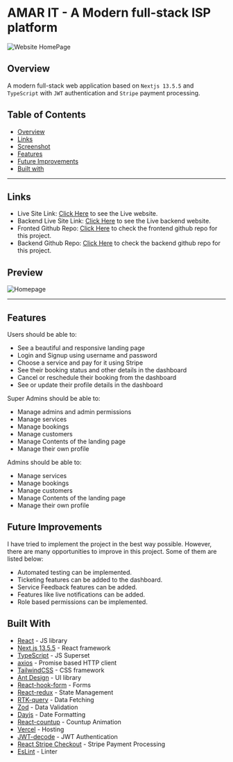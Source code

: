 # AMAR IT - A Modern full-stack ISP platform

![Website HomePage](./assets/ss/Amar%20IT%20Banner.png)

## Overview

A modern full-stack web application based on `Nextjs 13.5.5` and `TypeScript` with `JWT` authentication and `Stripe` payment processing.

## Table of Contents

- [Overview](#overview)
- [Links](#links) <!-- - [How to run](#how-to-run) -->
- [Screenshot](#preview)
- [Features](#features)
- [Future Improvements](#future-improvements)
- [Built with](#built-with) 

---

## Links

- Live Site Link: [Click Here](https://amar-it-frontend.vercel.app/) to see the Live website.
- Backend Live Site Link: [Click Here](https://amar-it-frontend.vercel.app/) to see the Live backend website.
- Fronted Github Repo: [Click Here](https://github.com/kamrulsaad/amar-it-frontend) to check the frontend github repo for this project.
- Backend Github Repo: [Click Here](https://github.com/kamrulsaad/amar-it-backend) to check the backend github repo for this project.

## Preview

![Homepage](./assets/ss/1.png)

---

<!-- ## How to run

- Clone the project (both client and server side) from the github repo.
- Run `yarn install` to install all the dependencies.
- Run `yarn prisma migrate dev --name init` to migrate the database. (You need to have postgres installed in your system)
- Run `yarn run dev` to run the project. -->

## Features

Users should be able to:

- See a beautiful and responsive landing page
- Login and Signup using username and password
- Choose a service and pay for it using Stripe
- See their booking status and other details in the dashboard
- Cancel or reschedule their booking from the dashboard
- See or update their profile details in the dashboard

Super Admins should be able to:

- Manage admins and admin permissions
- Manage services
- Manage bookings
- Manage customers
- Manage Contents of the landing page
- Manage their own profile

Admins should be able to:

- Manage services
- Manage bookings
- Manage customers
- Manage Contents of the landing page
- Manage their own profile

## Future Improvements

I have tried to implement the project in the best way possible. However, there are many opportunities to improve in this project. Some of them are listed below:

- Automated testing can be implemented.
- Ticketing features can be added to the dashboard.
- Service Feedback features can be added.
- Features like live notifications can be added.
- Role based permissions can be implemented.

## Built With

- [React](https://reactjs.org/) - JS library
- [Next.js 13.5.5](https://nextjs.org/) - React framework
- [TypeScript](https://www.typescriptlang.org/) - JS Superset
- [axios](https://axios-http.com/) - Promise based HTTP client
- [TailwindCSS](https://tailwindcss.com/) - CSS framework
- [Ant Design](https://ant.design/) - UI library
- [React-hook-form](https://react-hook-form.com/) - Forms
- [React-redux](https://react-redux.js.org/) - State Management
- [RTK-query](https://redux-toolkit.js.org/rtk-query/overview) - Data Fetching
- [Zod](https://zod.dev/) - Data Validation
- [Dayjs](https://day.js.org/) - Date Formatting
- [React-countup](https://www.npmjs.com/package/react-countup) - Countup Animation
- [Vercel](https://vercel.com/) - Hosting
- [JWT-decode](https://www.npmjs.com/package/jwt-decode) - JWT Authentication
- [React Stripe Checkout](https://www.npmjs.com/package/react-stripe-checkout) - Stripe Payment Processing
- [EsLint](https://eslint.org/) - Linter
